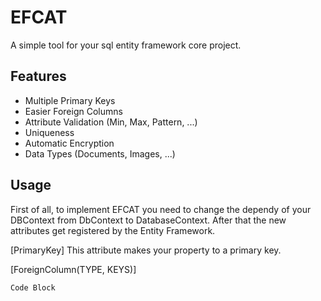 # EFCAT
A simple tool for your sql entity framework core project.

## Features
 - Multiple Primary Keys
 - Easier Foreign Columns
 - Attribute Validation (Min, Max, Pattern, ...)
 - Uniqueness
 - Automatic Encryption
 - Data Types (Documents, Images, ...)

## Usage
First of all, to implement EFCAT you need to change the dependy of your DBContext from DbContext to DatabaseContext.
After that the new attributes get registered by the Entity Framework.

[PrimaryKey]
This attribute makes your property to a primary key.

[ForeignColumn(TYPE, KEYS)]

```C#
Code Block
```
